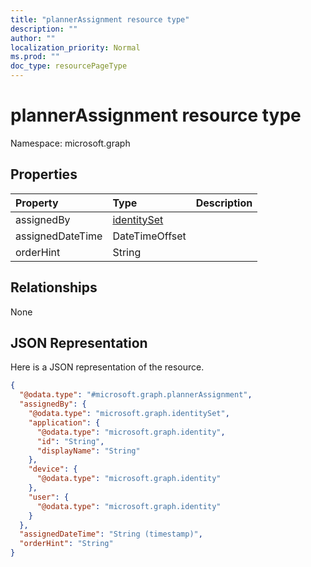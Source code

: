 ```yaml
---
title: "plannerAssignment resource type"
description: ""
author: ""
localization_priority: Normal
ms.prod: ""
doc_type: resourcePageType
---
```


# plannerAssignment resource type


Namespace: microsoft.graph



## Properties
|Property|Type|Description|
|:---|:---|:---|
|assignedBy|[identitySet](../resources/identityset.md)||
|assignedDateTime|DateTimeOffset||
|orderHint|String||

## Relationships
None

## JSON Representation
Here is a JSON representation of the resource.
<!-- {
  "blockType": "resource",
  "@odata.type": "microsoft.graph.plannerAssignment"
}
-->
``` json
{
  "@odata.type": "#microsoft.graph.plannerAssignment",
  "assignedBy": {
    "@odata.type": "microsoft.graph.identitySet",
    "application": {
      "@odata.type": "microsoft.graph.identity",
      "id": "String",
      "displayName": "String"
    },
    "device": {
      "@odata.type": "microsoft.graph.identity"
    },
    "user": {
      "@odata.type": "microsoft.graph.identity"
    }
  },
  "assignedDateTime": "String (timestamp)",
  "orderHint": "String"
}
```

